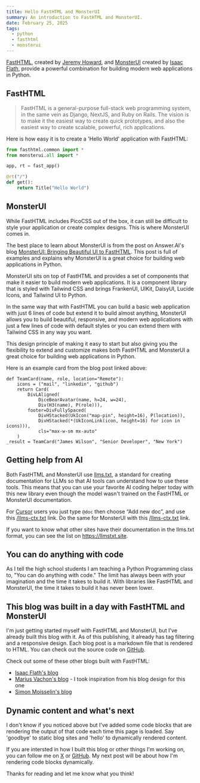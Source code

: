 ```yaml
---
title: Hello FastHTML and MonsterUI
summary: An introduction to FastHTML and MonsterUI.
date: February 25, 2025
tags:
  - python
  - fasthtml
  - monsterui
---
```


[FastHTML](https://fastht.ml), created by [Jeremy Howard](https://x.com/jeremyphoward), and [MonsterUI](https://monsterui.answer.ai) created by [Isaac Flath](https://x.com/isaac_flath), provide a powerful combination for building modern web applications in Python.

## FastHTML

>FastHTML is a general-purpose full-stack web programming system, in the same vein as Django, NextJS, and Ruby on Rails. The vision is to make it the easiest way to create quick prototypes, and also the easiest way to create scalable, powerful, rich applications.

Here is how easy it is to create a 'Hello World' application with FastHTML:
```python
from fasthtml.common import *
from monsterui.all import *

app, rt = fast_app()

@rt("/")
def get():
    return Title("Hello World")
```

## MonsterUI

While FastHTML includes PicoCSS out of the box, it can still be difficult to style your application or create complex designs. This is where MonsterUI comes in.

The best place to learn about MonsterUI is from the post on Answer.AI's blog [MonsterUI: Bringing Beautiful UI to FastHTML](https://www.answer.ai/posts/2025-01-15-monsterui.html). This post is full of examples and explains why MonsterUI is a great choice for building web applications in Python.

MonsterUI sits on top of FastHTML and provides a set of components that make it easier to build modern web applications. It is a component library that is styled with Tailwind CSS and brings FrankenUI, UIKit, DaisyUI, Lucide Icons, and Tailwind UI to Python.

In the same way that with FastHTML you can build a basic web application with just 6 lines of code but extend it to build almost anything, MonsterUI allows you to build beautiful, responsive, and modern web applications with just a few lines of code with default styles or you can extend them with Tailwind CSS in any way you want.

This design principle of making it easy to start but also giving you the flexibility to extend and customize makes both FastHTML and MonsterUI a great choice for building web applications in Python.

Here is an example card from the blog post linked above:
```python:show:run
def TeamCard(name, role, location="Remote"):
    icons = ("mail", "linkedin", "github")
    return Card(
        DivLAligned(
            DiceBearAvatar(name, h=24, w=24),
            Div(H3(name), P(role))),
        footer=DivFullySpaced(
            DivHStacked(UkIcon("map-pin", height=16), P(location)),
            DivHStacked(*(UkIconLink(icon, height=16) for icon in icons))),
            cls="max-w-sm mx-auto"
    )
_result = TeamCard("James Wilson", "Senior Developer", "New York")
```
## Getting help from AI

Both FastHTML and MonsterUI use [llms.txt](https://llmstxt.org), a standard for creating documentation for LLMs so that AI tools can understand how to use these tools. This means that you can use your favorite AI coding helper today with this new library even though the model wasn't trained on the FastHTML or MonsterUI documentation.

For [Cursor](https://www.cursor.com) users you just type `@doc` then choose “Add new doc”, and use this [/llms-ctx.txt](https://docs.fastht.ml/llms-ctx.txt) link. Do the same for MonsterUI with this [/llms-ctx.txt](https://raw.githubusercontent.com/AnswerDotAI/MonsterUI/refs/heads/main/docs/llms-ctx.txt) link.

If you want to know what other sites have their documentation in the llms.txt format, you can see the list on <https://llmstxt.site>.

## You can do anything with code

As I tell the high school students I am teaching a Python Programming class to, "You can do anything with code." The limit has always been with your imagination and the time it takes to build it. With libraries like FastHTML and MonsterUI, the time it takes to build it has never been lower.

## This blog was built in a day with FastHTML and MonsterUI

I'm just getting started myself with FastHTML and MonsterUI, but I've already built this blog with it. As of this publishing, it already has tag filtering and a responsive design. Each blog post is a markdown file that is rendered to HTML. You can check out the source code on [GitHub](https://github.com/decherd/fh_blog).

Check out some of these other blogs built with FastHTML:

- [Isaac Flath's blog](https://isaac.up.railway.app)
- [Marius Vachon's blog](https://blog.mariusvach.com) - I took inspiration from his blog design for this one
- [Simon Moisselin's blog](https://simn.fr)

## Dynamic content and what's next

I don't know if you noticed above but I've added some code blocks that are rendering the output of that code each time this page is loaded. Say 'goodbye' to static blog sites and 'hello' to dynamically rendered content.

If you are intersted in how I built this blog or other things I'm working on, you can follow me on [X](https://x.com/drewecherd) or [GitHub](https://github.com/decherd). My next post will be about how I'm rendering code blocks dynamically.

Thanks for reading and let me know what you think!